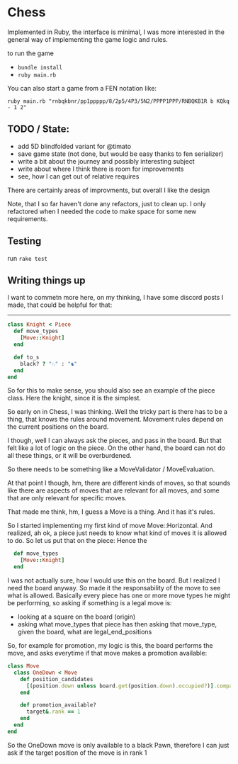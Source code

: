 # Chess

Implemented in Ruby, the interface is minimal, I was more interested in the general
way of implementing the game logic and rules.

to run the game

* ``bundle install``
* ``ruby main.rb``

You can also start a game from a FEN notation like:

``ruby main.rb "rnbqkbnr/pp1ppppp/8/2p5/4P3/5N2/PPPP1PPP/RNBQKB1R b KQkq - 1 2"``

## TODO / State:

* add 5D blindfolded variant for @timato
* save game state (not done, but would be easy thanks to fen serializer)
* write a bit about the journey and possibly interesting subject
* write about where I think there is room for improvements 
* see, how I can get out of relative requires

There are certainly areas of improvments, but overall I like the design

Note, that I so far haven't done any refactors, just to clean up. I only refactored when I needed
the code to make space for some new requirements.

## Testing

run `rake test`

## Writing things up

I want to commetn more here, on my thinking, I have some discord posts I made, that could be helpful for that:

---


```ruby
class Knight < Piece
  def move_types
    [Move::Knight]
  end

  def to_s
    black? ? "♘" : "♞"
  end
end
```

So for this to make sense, you should also see an example of the piece class. Here the knight, since it is the simplest.

So early on in Chess, I was thinking.  Well the tricky part is there has to be a thing, that knows the rules around movement. Movement rules depend on the current positions on the board.

I though, well I can always ask the pieces, and pass in the board. But that felt like a lot of logic on the piece. On the other hand, the board can not do all these things, or it will be overburdened.

So there needs to be something like a MoveValidator / MoveEvaluation.

At that point I though, hm, there are different kinds of moves, so that sounds like there are aspects of moves that are relevant for all moves, and some that are only relevant for specific moves.

That made me think, hm, I guess a Move is a thing. And it has it's rules.

So I started implementing my first kind of move Move::Horizontal. And realized, ah ok, a piece just needs to know what kind of moves it is allowed to do. So let us put that on the piece:
Hence the 
```ruby
  def move_types
    [Move::Knight]
  end
```

I was not actually sure, how I would use this on the board. But I realized I need the board anyway. So made it the responsability of the move to see what is allowed. Basically every piece has one or more move types he might be performing, so asking if something is a legal move is:

- looking at a square on the board (origin)
- asking what move_types that piece has
then asking that move_type, given the board, what are legal_end_positions

So, for example for promotion, my logic is this, the board performs the move, and asks everytime if that move makes a promotion available:

```ruby
class Move
  class OneDown < Move
    def position_candidates
      [(position.down unless board.get(position.down).occupied?)].compact
    end

    def promotion_available?
      target&.rank == 1
    end
  end
end
```

So the OneDown move is only available to a black Pawn, therefore I can just ask if the target position of the move is in rank 1
